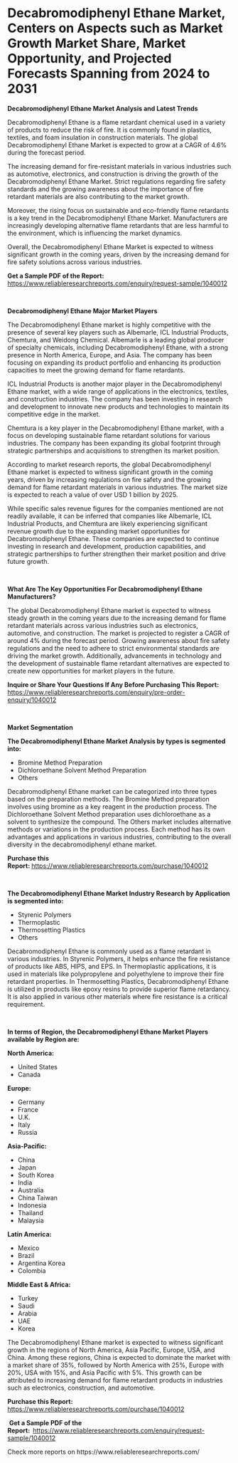 <p><h1>Decabromodiphenyl Ethane Market, Centers on Aspects such as Market Growth Market Share, Market Opportunity, and Projected Forecasts Spanning from 2024 to 2031</h1></p><p><strong>Decabromodiphenyl Ethane Market Analysis and Latest Trends</strong></p>
<p><p>Decabromodiphenyl Ethane is a flame retardant chemical used in a variety of products to reduce the risk of fire. It is commonly found in plastics, textiles, and foam insulation in construction materials. The global Decabromodiphenyl Ethane Market is expected to grow at a CAGR of 4.6% during the forecast period.</p><p>The increasing demand for fire-resistant materials in various industries such as automotive, electronics, and construction is driving the growth of the Decabromodiphenyl Ethane Market. Strict regulations regarding fire safety standards and the growing awareness about the importance of fire retardant materials are also contributing to the market growth.</p><p>Moreover, the rising focus on sustainable and eco-friendly flame retardants is a key trend in the Decabromodiphenyl Ethane Market. Manufacturers are increasingly developing alternative flame retardants that are less harmful to the environment, which is influencing the market dynamics.</p><p>Overall, the Decabromodiphenyl Ethane Market is expected to witness significant growth in the coming years, driven by the increasing demand for fire safety solutions across various industries.</p></p>
<p><strong>Get a Sample PDF of the Report:&nbsp;</strong> <a href="https://www.reliableresearchreports.com/enquiry/request-sample/1040012">https://www.reliableresearchreports.com/enquiry/request-sample/1040012</a></p>
<p>&nbsp;</p>
<p><strong>Decabromodiphenyl Ethane Major Market Players</strong></p>
<p><p>The Decabromodiphenyl Ethane market is highly competitive with the presence of several key players such as Albemarle, ICL Industrial Products, Chemtura, and Weidong Chemical. Albemarle is a leading global producer of specialty chemicals, including Decabromodiphenyl Ethane, with a strong presence in North America, Europe, and Asia. The company has been focusing on expanding its product portfolio and enhancing its production capacities to meet the growing demand for flame retardants.</p><p>ICL Industrial Products is another major player in the Decabromodiphenyl Ethane market, with a wide range of applications in the electronics, textiles, and construction industries. The company has been investing in research and development to innovate new products and technologies to maintain its competitive edge in the market.</p><p>Chemtura is a key player in the Decabromodiphenyl Ethane market, with a focus on developing sustainable flame retardant solutions for various industries. The company has been expanding its global footprint through strategic partnerships and acquisitions to strengthen its market position.</p><p>According to market research reports, the global Decabromodiphenyl Ethane market is expected to witness significant growth in the coming years, driven by increasing regulations on fire safety and the growing demand for flame retardant materials in various industries. The market size is expected to reach a value of over USD 1 billion by 2025.</p><p>While specific sales revenue figures for the companies mentioned are not readily available, it can be inferred that companies like Albemarle, ICL Industrial Products, and Chemtura are likely experiencing significant revenue growth due to the expanding market opportunities for Decabromodiphenyl Ethane. These companies are expected to continue investing in research and development, production capabilities, and strategic partnerships to further strengthen their market position and drive future growth.</p></p>
<p>&nbsp;</p>
<p><strong>What Are The Key Opportunities For Decabromodiphenyl Ethane Manufacturers?</strong></p>
<p><p>The global Decabromodiphenyl Ethane market is expected to witness steady growth in the coming years due to the increasing demand for flame retardant materials across various industries such as electronics, automotive, and construction. The market is projected to register a CAGR of around 4% during the forecast period. Growing awareness about fire safety regulations and the need to adhere to strict environmental standards are driving the market growth. Additionally, advancements in technology and the development of sustainable flame retardant alternatives are expected to create new opportunities for market players in the future.</p></p>
<p><strong>Inquire or Share Your Questions If Any Before Purchasing This Report:</strong> <a href="https://www.reliableresearchreports.com/enquiry/pre-order-enquiry/1040012">https://www.reliableresearchreports.com/enquiry/pre-order-enquiry/1040012</a></p>
<p>&nbsp;</p>
<p><strong>Market Segmentation</strong></p>
<p><strong>The Decabromodiphenyl Ethane Market Analysis by types is segmented into:</strong></p>
<p><ul><li>Bromine Method Preparation</li><li>Dichloroethane Solvent Method Preparation</li><li>Others</li></ul></p>
<p><p>Decabromodiphenyl Ethane market can be categorized into three types based on the preparation methods. The Bromine Method preparation involves using bromine as a key reagent in the production process. The Dichloroethane Solvent Method preparation uses dichloroethane as a solvent to synthesize the compound. The Others market includes alternative methods or variations in the production process. Each method has its own advantages and applications in various industries, contributing to the overall diversity in the decabromodiphenyl ethane market.</p></p>
<p><strong>Purchase this Report:&nbsp;</strong><a href="https://www.reliableresearchreports.com/purchase/1040012">https://www.reliableresearchreports.com/purchase/1040012</a></p>
<p>&nbsp;</p>
<p><strong>The Decabromodiphenyl Ethane Market Industry Research by Application is segmented into:</strong></p>
<p><ul><li>Styrenic Polymers</li><li>Thermoplastic</li><li>Thermosetting Plastics</li><li>Others</li></ul></p>
<p><p>Decabromodiphenyl Ethane is commonly used as a flame retardant in various industries. In Styrenic Polymers, it helps enhance the fire resistance of products like ABS, HIPS, and EPS. In Thermoplastic applications, it is used in materials like polypropylene and polyethylene to improve their fire retardant properties. In Thermosetting Plastics, Decabromodiphenyl Ethane is utilized in products like epoxy resins to provide superior flame retardancy. It is also applied in various other materials where fire resistance is a critical requirement.</p></p>
<p>&nbsp;</p>
<p><strong>In terms of Region, the Decabromodiphenyl Ethane Market Players available by Region are:</strong></p>
<p>
    <p> <strong> North America: </strong>
        <ul>
            <li>United States</li>
            <li>Canada</li>
        </ul>
        </p> 
    <p> <strong> Europe: </strong>
        <ul>
            <li>Germany</li>
            <li>France</li>
            <li>U.K.</li>
            <li>Italy</li>
            <li>Russia</li>
        </ul>
        </p> 
    <p> <strong> Asia-Pacific: </strong>
        <ul>
            <li>China</li>
            <li>Japan</li>
            <li>South Korea</li>
            <li>India</li>
            <li>Australia</li>
            <li>China Taiwan</li>
            <li>Indonesia</li>
            <li>Thailand</li>
            <li>Malaysia</li>
        </ul>
        </p> 
    <p> <strong> Latin America: </strong>
        <ul>
            <li>Mexico</li>
            <li>Brazil</li>
            <li>Argentina Korea</li>
            <li>Colombia</li>
        </ul>
        </p> 
    <p> <strong> Middle East & Africa: </strong>
        <ul>
            <li>Turkey</li>
            <li>Saudi</li>
            <li>Arabia</li>
            <li>UAE</li>
            <li>Korea</li>
        </ul>
    </p>
    </p>
<p><p>The Decabromodiphenyl Ethane market is expected to witness significant growth in the regions of North America, Asia Pacific, Europe, USA, and China. Among these regions, China is expected to dominate the market with a market share of 35%, followed by North America with 25%, Europe with 20%, USA with 15%, and Asia Pacific with 5%. This growth can be attributed to increasing demand for flame retardant products in industries such as electronics, construction, and automotive.</p></p>
<p><strong>Purchase this Report: </strong><a href="https://www.reliableresearchreports.com/purchase/1040012">https://www.reliableresearchreports.com/purchase/1040012</a></p>
<p>&nbsp;<strong>Get a Sample PDF of the Report:&nbsp;&nbsp;</strong><a href="https://www.reliableresearchreports.com/enquiry/request-sample/1040012">https://www.reliableresearchreports.com/enquiry/request-sample/1040012</a></p>
<p><strong></strong></p>
<p>Check more reports on https://www.reliableresearchreports.com/</p>